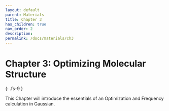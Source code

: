 ```yaml
---
layout: default
parent: Materials
title: Chapter 3
has_children: true
nav_order: 2
description: 
permalink: /docs/materials/ch3
---
```


# Chapter 3: Optimizing Molecular Structure
{: .fs-9 }

This Chapter will introduce the essentials of an Optimization and Frequency calculation in Gaussian.

